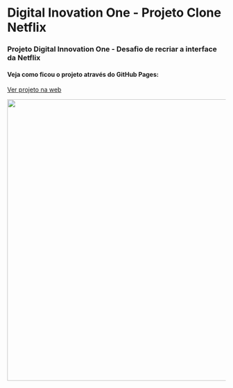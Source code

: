 # Digital Inovation One - Projeto Clone Netflix

### Projeto Digital Innovation One - Desafio de recriar a interface da Netflix
#### Veja como ficou o projeto através do GitHub Pages: <br/>
<a href="https://brunorodsilva.github.io/dio-projeto-clone-netflix/">Ver projeto na web</a> </br>

<div align="center">
<img src="https://i.imgur.com/DLQEvSN.gif" width="650px">
</div>
